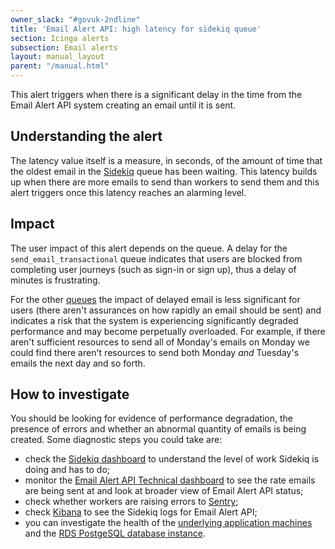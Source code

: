 ```yaml
---
owner_slack: "#govuk-2ndline"
title: 'Email Alert API: high latency for sidekiq queue'
section: Icinga alerts
subsection: Email alerts
layout: manual_layout
parent: "/manual.html"
---
```


This alert triggers when there is a significant delay in the time from the
Email Alert API system creating an email until it is sent.

## Understanding the alert

The latency value itself is a measure, in seconds, of the amount of time that
the oldest email in the [Sidekiq] queue has been waiting. This latency builds
up when there are more emails to send than workers to send them and this alert
triggers once this latency reaches an alarming level.

## Impact

The user impact of this alert depends on the queue. A delay for the
`send_email_transactional` queue indicates that users are blocked from
completing user journeys (such as sign-in or sign up), thus a delay of minutes
is frustrating.

For the other [queues] the impact of delayed email is less significant for
users (there aren't assurances on how rapidly an email should be sent)
and indicates a risk that the system is experiencing significantly
degraded performance and may become perpetually overloaded. For
example, if there aren't sufficient resources to send all of Monday's emails
on Monday we could find there aren't resources to send both Monday _and_
Tuesday's emails the next day and so forth.

## How to investigate

You should be looking for evidence of performance degradation, the presence of
errors and whether an abnormal quantity of emails is being created. Some
diagnostic steps you could take are:

* check the [Sidekiq dashboard] to understand the level of work Sidekiq is
  doing and has to do;
* monitor the [Email Alert API Technical dashboard][technical dash] to see
  the rate emails are being sent at and look at broader view of Email Alert API
  status;
* check whether workers are raising errors to [Sentry];
* check [Kibana] to see the Sidekiq logs for Email Alert API;
* you can investigate the health of the [underlying application
  machines][machine metrics] and the [RDS PostgeSQL database
  instance][postgres dash].

[Sidekiq]: https://docs.publishing.service.gov.uk/manual/sidekiq.html
[queues]: https://github.com/alphagov/email-alert-api/blob/main/config/sidekiq.yml
[Sidekiq dashboard]: https://grafana.blue.production.govuk.digital/dashboard/file/sidekiq.json?refresh=1m&orgId=1&var-Application=email-alert-api&var-Queues=All&from=now-3h&to=now
[technical dash]: https://grafana.blue.production.govuk.digital/dashboard/file/email_alert_api_technical.json
[Sentry]: https://sentry.io/organizations/govuk/issues/?project=202220&statsPeriod=12h
[Kibana]: https://kibana.logit.io/s/2dd89c13-a0ed-4743-9440-825e2e52329e/app/kibana#/discover?_g=(refreshInterval:(display:Off,pause:!f,value:0),time:(from:now-1h,mode:quick,to:now))&_a=(columns:!('@message',host),index:'*-*',interval:auto,query:(query_string:(query:'@type:%20sidekiq%20AND%20application:%20email-alert-api')),sort:!('@timestamp',desc))
[machine metrics]: https://grafana.blue.production.govuk.digital/dashboard/file/machine.json?refresh=1m&orgId=1&var-hostname=email_alert_api*&var-cpmetrics=cpu-system&var-cpmetrics=cpu-user&var-filesystem=All&var-disk=All&var-tcpconnslocal=All&var-tcpconnsremote=All
[postgres dash]: https://grafana.production.govuk.digital/dashboard/file/aws-rds.json?orgId=1&var-region=eu-west-1&var-dbinstanceidentifier=blue-postgresql-primary&from=now-3h&to=now
